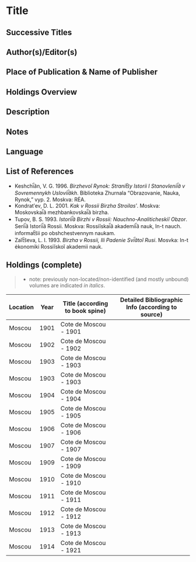 # Title

## Successive Titles

## Author(s)/Editor(s)

## Place of Publication & Name of Publisher

## Holdings Overview

## Description

## Notes

## Language

## List of References
* Keshchi︠a︡n, V. G. 1996. *Birzhevoĭ Rynok: Stranit︠s︡y Istorii I Stanovlenii︠a︡ v Sovremennykh Uslovii︠a︡kh*. Biblioteka Zhurnala “Obrazovanie, Nauka, Rynok,” vyp. 2. Moskva: RĖA.
* Kondratʹev, D. L. 2001. *Kak v Rossii Birzha Stroilasʹ*. Moskva: Moskovskai︠a︡ mezhbankovskai︠a︡ birzha.
* Tupov, B. S. 1993. *Istorii︠a︡ Birzhi v Rossii: Nauchno-Analiticheskiĭ Obzor*. Serii︠a︡ Istorii︠a︡ Rossii. Moskva: Rossiĭskai︠a︡ akademii︠a︡ nauk, In-t nauch. informat︠s︡ii po obshchestvennym naukam.
* Zaĭt︠s︡eva, L. I. 1993. *Birzha v Rossii, Ili Padenie Svi︠a︡toĭ Rusi*. Mosvka: In-t ėkonomiki Rossiĭskoĭ akademii nauk.

## Holdings (complete)

> * note: previously non-located/non-identified (and mostly unbound) volumes are indicated *in italics*.

| Location | Year | Title (according to book spine) | Detailed Bibliographic Info (according to source) |
|----------|------|---------------------------------|---------------------------------------------------|
| Moscou   | 1901 | Cote de Moscou - 1901           |                                                   |
| Moscou   | 1902 | Cote de Moscou - 1902           |                                                   |
| Moscou   | 1903 | Cote de Moscou - 1903           |                                                   |
| Moscou   | 1903 | Cote de Moscou - 1903           |                                                   |
| Moscou   | 1904 | Cote de Moscou - 1904           |                                                   |
| Moscou   | 1905 | Cote de Moscou - 1905           |                                                   |
| Moscou   | 1906 | Cote de Moscou - 1906           |                                                   |
| Moscou   | 1907 | Cote de Moscou - 1907           |                                                   |
| Moscou   | 1909 | Cote de Moscou - 1909           |                                                   |
| Moscou   | 1910 | Cote de Moscou - 1910           |                                                   |
| Moscou   | 1911 | Cote de Moscou - 1911           |                                                   |
| Moscou   | 1912 | Cote de Moscou - 1912           |                                                   |
| Moscou   | 1913 | Cote de Moscou - 1913           |                                                   |
| Moscou   | 1914 | Cote de Moscou - 1921           |                                                   |
